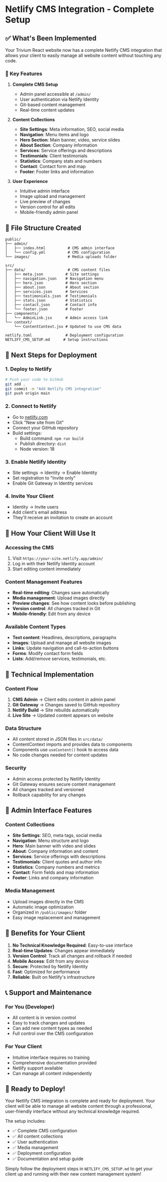 # Netlify CMS Integration - Complete Setup

## ✅ What's Been Implemented

Your Trivium React website now has a complete Netlify CMS integration that allows your client to easily manage all website content without touching any code.

### 🎯 Key Features

1. **Complete CMS Setup**
   - Admin panel accessible at `/admin/`
   - User authentication via Netlify Identity
   - Git-based content management
   - Real-time content updates

2. **Content Collections**
   - **Site Settings**: Meta information, SEO, social media
   - **Navigation**: Menu items and logo
   - **Hero Section**: Main banner, video, service slides
   - **About Section**: Company information
   - **Services**: Service offerings and descriptions
   - **Testimonials**: Client testimonials
   - **Statistics**: Company stats and numbers
   - **Contact**: Contact form and map
   - **Footer**: Footer links and information

3. **User Experience**
   - Intuitive admin interface
   - Image upload and management
   - Live preview of changes
   - Version control for all edits
   - Mobile-friendly admin panel

## 📁 File Structure Created

```
public/
├── admin/
│   ├── index.html          # CMS admin interface
│   └── config.yml          # CMS configuration
└── images/                 # Media uploads folder

src/
├── data/                   # CMS content files
│   ├── meta.json          # Site settings
│   ├── navigation.json    # Navigation menu
│   ├── hero.json          # Hero section
│   ├── about.json         # About section
│   ├── services.json      # Services
│   ├── testimonials.json  # Testimonials
│   ├── stats.json         # Statistics
│   ├── contact.json       # Contact info
│   └── footer.json        # Footer
├── components/
│   └── AdminLink.jsx      # Admin access link
└── context/
    └── ContentContext.jsx # Updated to use CMS data

netlify.toml               # Deployment configuration
NETLIFY_CMS_SETUP.md      # Setup instructions
```

## 🚀 Next Steps for Deployment

### 1. Deploy to Netlify
```bash
# Push your code to GitHub
git add .
git commit -m "Add Netlify CMS integration"
git push origin main
```

### 2. Connect to Netlify
- Go to [netlify.com](https://netlify.com)
- Click "New site from Git"
- Connect your GitHub repository
- Build settings:
  - Build command: `npm run build`
  - Publish directory: `dist`
  - Node version: 18

### 3. Enable Netlify Identity
- Site settings → Identity → Enable Identity
- Set registration to "Invite only"
- Enable Git Gateway in Identity services

### 4. Invite Your Client
- Identity → Invite users
- Add client's email address
- They'll receive an invitation to create an account

## 🎨 How Your Client Will Use It

### Accessing the CMS
1. Visit `https://your-site.netlify.app/admin/`
2. Log in with their Netlify Identity account
3. Start editing content immediately

### Content Management Features
- **Real-time editing**: Changes save automatically
- **Media management**: Upload images directly
- **Preview changes**: See how content looks before publishing
- **Version control**: All changes tracked in Git
- **Mobile-friendly**: Edit from any device

### Available Content Types
- **Text content**: Headlines, descriptions, paragraphs
- **Images**: Upload and manage all website images
- **Links**: Update navigation and call-to-action buttons
- **Forms**: Modify contact form fields
- **Lists**: Add/remove services, testimonials, etc.

## 🔧 Technical Implementation

### Content Flow
1. **CMS Admin** → Client edits content in admin panel
2. **Git Gateway** → Changes saved to GitHub repository
3. **Netlify Build** → Site rebuilds automatically
4. **Live Site** → Updated content appears on website

### Data Structure
- All content stored in JSON files in `src/data/`
- ContentContext imports and provides data to components
- Components use `useContent()` hook to access data
- No code changes needed for content updates

### Security
- Admin access protected by Netlify Identity
- Git Gateway ensures secure content management
- All changes tracked and versioned
- Rollback capability for any changes

## 📱 Admin Interface Features

### Content Collections
- **Site Settings**: SEO, meta tags, social media
- **Navigation**: Menu structure and logo
- **Hero**: Main banner with video and slides
- **About**: Company information and content
- **Services**: Service offerings with descriptions
- **Testimonials**: Client quotes and author info
- **Statistics**: Company numbers and metrics
- **Contact**: Form fields and map information
- **Footer**: Links and company information

### Media Management
- Upload images directly in the CMS
- Automatic image optimization
- Organized in `/public/images/` folder
- Easy image replacement and management

## 🎯 Benefits for Your Client

1. **No Technical Knowledge Required**: Easy-to-use interface
2. **Real-time Updates**: Changes appear immediately
3. **Version Control**: Track all changes and rollback if needed
4. **Mobile Access**: Edit from any device
5. **Secure**: Protected by Netlify Identity
6. **Fast**: Optimized for performance
7. **Reliable**: Built on Netlify's infrastructure

## 📞 Support and Maintenance

### For You (Developer)
- All content is in version control
- Easy to track changes and updates
- Can add new content types as needed
- Full control over the CMS configuration

### For Your Client
- Intuitive interface requires no training
- Comprehensive documentation provided
- Netlify support available
- Can manage all content independently

## 🎉 Ready to Deploy!

Your Netlify CMS integration is complete and ready for deployment. Your client will be able to manage all website content through a professional, user-friendly interface without any technical knowledge required.

The setup includes:
- ✅ Complete CMS configuration
- ✅ All content collections
- ✅ User authentication
- ✅ Media management
- ✅ Deployment configuration
- ✅ Documentation and setup guide

Simply follow the deployment steps in `NETLIFY_CMS_SETUP.md` to get your client up and running with their new content management system!
